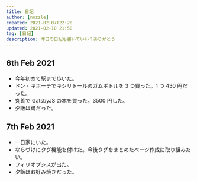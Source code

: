 ```yaml
---
title: 日記
author: [nozzle]
created: 2021-02-07T22:20
updated: 2021-02-10 21:58
tag: [日記]
description: 昨日の日記も書いていい？ありがとう
---
```


## 6th Feb 2021

- 今年初めて駅まで歩いた。
- ドン・キホーテでキシリトールのガムボトルを 3 つ買った。1 つ 430 円だった。
- 丸善で GatsbyJS の本を買った。3500 円した。
- 夕飯は鍋だった。

## 7th Feb 2021

- 一日家にいた。
- ならづけにタグ機能を付けた。今後タグをまとめたページ作成に取り組みたい。
- フィリオプシスが出た。
- 夕飯はお好み焼きだった。

